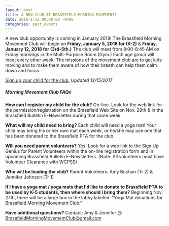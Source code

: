 ```yaml
---
layout: post
title: A NEW CLUB AT BRASSFIELD-MORNING MOVEMENT!
date: 2018-1-12 00:00:00 -0400
categories: past_events
---
```

A new club opportunity is coming in January 2018! The Brassfield Morning Movement Club will begin on **Friday, January 5, 2018 for (K-2)** & **Friday, January 12, 2018 for (3rd-5th.)** The club will meet from 8:00-8:45 AM on Friday mornings in the Multi-Purpose Room (Gym.) Each age group will meet every other week. The missions of the movement club are to get kids moving and to make them aware of how their breath can help them calm down and focus.  

[Sign up your child for the club.](https://docs.google.com/spreadsheets/d/1ljsVXBXHPhOyiy5UzYjK7zgn6C1o1W4IT0RQf35iuHU/edit?usp=sharing) *Updated 12/15/2017* 

##### Morning Movement Club FAQs

**How can I register my child for the club?** On-line. Look for the web link for the permission/registration on the Brassfield Web Site on Nov. 29th & in the Brassfield Bulletin E-Newsletter during that same week.

**What will my child need to bring?** Each child will need a yoga mat! Your child may bring his or her own mat each week, or he/she may use one that has been donated to the Brassfield PTA for the club. 

**Will you need parent volunteers?** Yes! Look for a web link to the Sign Up Genius for Parent Volunteers within the on-line registration form and in upcoming Brassfield Bulletin E-Newsletters. (Note: All volunteers must have Volunteer Clearance with WCPSS) 

**Who will be leading the club?**  Parent Volunteers: Amy Buchan (Tr 2) & Jennifer Johnson (Tr 1) 

**If I have a yoga mat / yoga mats that I'd like to donate to Brassfield PTA to be used by K-5 students, then where should I bring them?** Beginning Nov. 27th, there will be a large box in the lobby labeled: "Yoga Mat donations for Brassfield Morning Movement Club."

**Have additional questions?** Contact: Amy & Jennifer @ [BrassfieldMorningMovementClub@gmail.com](mailto:BrassfieldMorningMovementClub@gmail.com)
